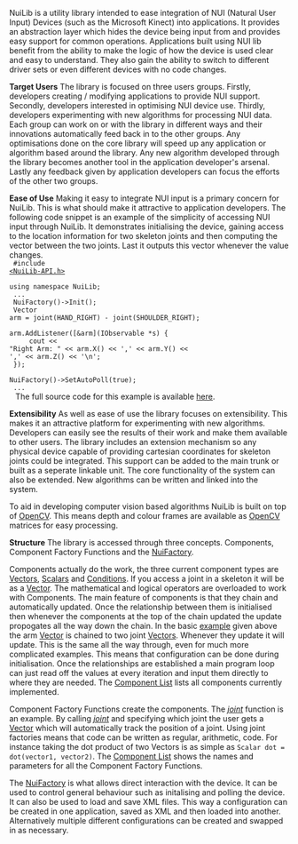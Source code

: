 NuiLib is a utility library intended to ease integration of NUI (Natural User Input) Devices (such as the Microsoft Kinect) into applications. It provides an abstraction layer which hides the device being input from and provides easy support for common operations. Applications built using NUI lib benefit from the ability to make the logic of how the device is used clear and easy to understand. They also gain the ability to switch to different driver sets or even different devices with no code changes.

<b>Target Users</b>
The library is focused on three users groups. Firstly, developers creating / modifying applications to provide NUI support. Secondly, developers interested in optimising NUI device use. Thirdly, developers experimenting with new algorithms for processing NUI data. Each group can work on or with the library in different ways and their innovations automatically feed back in to the other groups. Any optimisations done on the core library will speed up any application or algorithm based around the library. Any new algorithm developed through the library becomes another tool in the application developer's arsenal. Lastly any feedback given by application developers can focus the efforts of the other two groups.

<b>Ease of Use</b>
Making it easy to integrate NUI input is a primary concern for NuiLib. This is what should make it attractive to application developers. The following code snippet is an example of the simplicity of accessing NUI input through NuiLib. It demonstrates initialising the device, gaining access to the location information for two skeleton joints and then computing the vector between the two joints. Last it outputs this vector whenever the value changes.
<code>
	<a name="example"></a>
	#include <a href="http://www.cs.st-andrews.ac.uk/~johnmcc/Documentation/_nui_lib-_a_p_i_8h_source.html">&lt;NuiLib-API.h&gt;</a><br>
	using namespace NuiLib;<br>
	...<br>
	NuiFactory()-&gt;Init();<br>
	Vector arm = joint(HAND_RIGHT) - joint(SHOULDER_RIGHT);<br>
	arm.AddListener([&arm](IObservable *s) { <br>
	&nbsp;&nbsp;&nbsp;&nbsp;cout &lt;&lt; "Right Arm: " &lt;&lt; arm.X() &lt;&lt; ',' &lt;&lt; arm.Y() &lt;&lt; ',' &lt;&lt; arm.Z() &lt;&lt; '\n';<br>
	});<br>
	NuiFactory()-&gt;SetAutoPoll(true);<br>
	...<br>
</code>
The full source code for this example is available <a href="Demos/Basic/">here</a>.

<b>Extensibility</b>
As well as ease of use the library focuses on extensibility. This makes it an attractive platform for experimenting with new algorithms. Developers can easily see the results of their work and make them available to other users. The library includes an extension mechanism so any physical device capable of providing cartesian coordinates for skeleton joints could be integrated. This support can be added to the main trunk or built as a seperate linkable unit. The core functionality of the system can also be extended. New algorithms can be written and linked into the system. 

To aid in developing computer vision based algorithms NuiLib is built on top of <a href="http://opencv.willowgarage.com/wiki/">OpenCV</a>. This means depth and colour frames are available as <a href="http://opencv.willowgarage.com/wiki/">OpenCV</a> matrices for easy processing.

<b>Structure</b>
The library is accessed through three concepts. Components, Component Factory Functions and the <a href="http://www.cs.st-andrews.ac.uk/~johnmcc/Documentation-Full/class_nui_lib_1_1_i_nui_factory.html">NuiFactory</a>. 

Components actually do the work, the three current component types are <a href="http://www.cs.st-andrews.ac.uk/~johnmcc/Documentation-Full/struct_nui_lib_1_1_vector.html">Vectors</a>, <a href="http://www.cs.st-andrews.ac.uk/~johnmcc/Documentation-Full/struct_nui_lib_1_1_scalar.html">Scalars</a> and <a href="http://www.cs.st-andrews.ac.uk/~johnmcc/Documentation-Full/struct_nui_lib_1_1_condition.html">Conditions</a>. If you access a joint in a skeleton it will be as a <a href="http://www.cs.st-andrews.ac.uk/~johnmcc/Documentation-Full/struct_nui_lib_1_1_vector.html">Vector</a>. The mathematical and logical operators are overloaded to work with Components. The main feature of components is that they chain and automatically updated. Once the relationship between them is initialised then whenever the components at the top of the chain updated the update propogates all the way down the chain. In the basic <a href="#example">example</a> given above the arm <a href="http://www.cs.st-andrews.ac.uk/~johnmcc/Documentation-Full/struct_nui_lib_1_1_vector.html">Vector</a> is chained to two joint <a href="http://www.cs.st-andrews.ac.uk/~johnmcc/Documentation-Full/struct_nui_lib_1_1_vector.html">Vectors</a>. Whenever they update it will update. This is the same all the way through, even for much more complicated examples. This means that configuration can be done during initialisation. Once the relationships are established a main program loop can just read off the values at every iteration and input them directly to where they are needed. The <a href="Component-List">Component List</a> lists all components currently implemented.

Component Factory Functions create the components. The <a href="http://www.cs.st-andrews.ac.uk/~johnmcc/Documentation/namespace_nui_lib.html#a7f966136dfd3ba98ba461a1859f95bfb"><i>joint</i></a> function is an example. By calling <a href="http://www.cs.st-andrews.ac.uk/~johnmcc/Documentation/namespace_nui_lib.html#a7f966136dfd3ba98ba461a1859f95bfb"><i>joint</i></a> and specifying which joint the user gets a <a href="http://www.cs.st-andrews.ac.uk/~johnmcc/Documentation-Full/struct_nui_lib_1_1_vector.html">Vector</a> which will automatically track the position of a joint. Using joint factories means that code can be written as regular, arithmetic, code. For instance taking the dot product of two Vectors is as simple as <code>Scalar dot = dot(vector1, vector2)</code>. The <a href="Component-List">Component List</a> shows the names and parameters for all the Component Factory Functions.

The <a href="http://www.cs.st-andrews.ac.uk/~johnmcc/Documentation-Full/class_nui_lib_1_1_i_nui_factory.html">NuiFactory</a> is what allows direct interaction with the device. It can be used to control general behaviour such as initalising and polling the device. It can also be used to load and save XML files. This way a configuration can be created in one application, saved as XML and then loaded into another. Alternatively multiple different configurations can be created and swapped in as necessary.

